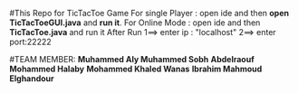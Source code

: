 #This Repo for TicTacToe Game
For single Player :
open ide and then **open TicTacToeGUI.java** and **run it**.
For Online Mode :
open ide and then **TicTacToe.java** and run it
After Run 
1==> enter ip : "localhost"
2==> enter port:22222

#TEAM MEMBER:
**Muhammed Aly Muhammed Sobh**
**Abdelraouf Mohammed Halaby**
**Mohammed Khaled Wanas**
**Ibrahim Mahmoud Elghandour**
